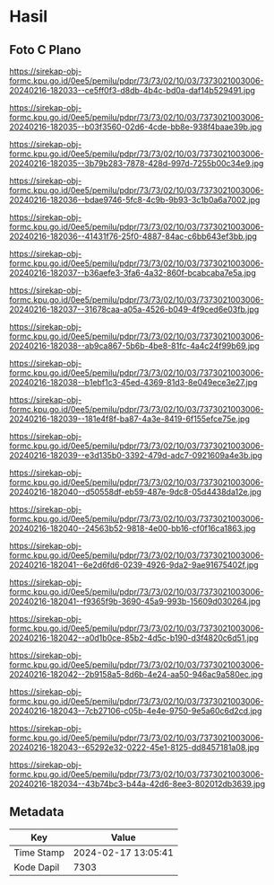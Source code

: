 # Hasil

## Foto C Plano

https://sirekap-obj-formc.kpu.go.id/0ee5/pemilu/pdpr/73/73/02/10/03/7373021003006-20240216-182033--ce5ff0f3-d8db-4b4c-bd0a-daf14b529491.jpg

https://sirekap-obj-formc.kpu.go.id/0ee5/pemilu/pdpr/73/73/02/10/03/7373021003006-20240216-182035--b03f3560-02d6-4cde-bb8e-938f4baae39b.jpg

https://sirekap-obj-formc.kpu.go.id/0ee5/pemilu/pdpr/73/73/02/10/03/7373021003006-20240216-182035--3b79b283-7878-428d-997d-7255b00c34e9.jpg

https://sirekap-obj-formc.kpu.go.id/0ee5/pemilu/pdpr/73/73/02/10/03/7373021003006-20240216-182036--bdae9746-5fc8-4c9b-9b93-3c1b0a6a7002.jpg

https://sirekap-obj-formc.kpu.go.id/0ee5/pemilu/pdpr/73/73/02/10/03/7373021003006-20240216-182036--41431f76-25f0-4887-84ac-c6bb643ef3bb.jpg

https://sirekap-obj-formc.kpu.go.id/0ee5/pemilu/pdpr/73/73/02/10/03/7373021003006-20240216-182037--b36aefe3-3fa6-4a32-860f-bcabcaba7e5a.jpg

https://sirekap-obj-formc.kpu.go.id/0ee5/pemilu/pdpr/73/73/02/10/03/7373021003006-20240216-182037--31678caa-a05a-4526-b049-4f9ced6e03fb.jpg

https://sirekap-obj-formc.kpu.go.id/0ee5/pemilu/pdpr/73/73/02/10/03/7373021003006-20240216-182038--ab9ca867-5b6b-4be8-81fc-4a4c24f99b69.jpg

https://sirekap-obj-formc.kpu.go.id/0ee5/pemilu/pdpr/73/73/02/10/03/7373021003006-20240216-182038--b1ebf1c3-45ed-4369-81d3-8e049ece3e27.jpg

https://sirekap-obj-formc.kpu.go.id/0ee5/pemilu/pdpr/73/73/02/10/03/7373021003006-20240216-182039--181e4f8f-ba87-4a3e-8419-6f155efce75e.jpg

https://sirekap-obj-formc.kpu.go.id/0ee5/pemilu/pdpr/73/73/02/10/03/7373021003006-20240216-182039--e3d135b0-3392-479d-adc7-0921609a4e3b.jpg

https://sirekap-obj-formc.kpu.go.id/0ee5/pemilu/pdpr/73/73/02/10/03/7373021003006-20240216-182040--d50558df-eb59-487e-9dc8-05d4438da12e.jpg

https://sirekap-obj-formc.kpu.go.id/0ee5/pemilu/pdpr/73/73/02/10/03/7373021003006-20240216-182040--24563b52-9818-4e00-bb16-cf0f16ca1863.jpg

https://sirekap-obj-formc.kpu.go.id/0ee5/pemilu/pdpr/73/73/02/10/03/7373021003006-20240216-182041--6e2d6fd6-0239-4926-9da2-9ae91675402f.jpg

https://sirekap-obj-formc.kpu.go.id/0ee5/pemilu/pdpr/73/73/02/10/03/7373021003006-20240216-182041--f9365f9b-3690-45a9-993b-15609d030264.jpg

https://sirekap-obj-formc.kpu.go.id/0ee5/pemilu/pdpr/73/73/02/10/03/7373021003006-20240216-182042--a0d1b0ce-85b2-4d5c-b190-d3f4820c6d51.jpg

https://sirekap-obj-formc.kpu.go.id/0ee5/pemilu/pdpr/73/73/02/10/03/7373021003006-20240216-182042--2b9158a5-8d6b-4e24-aa50-946ac9a580ec.jpg

https://sirekap-obj-formc.kpu.go.id/0ee5/pemilu/pdpr/73/73/02/10/03/7373021003006-20240216-182043--7cb27106-c05b-4e4e-9750-9e5a60c6d2cd.jpg

https://sirekap-obj-formc.kpu.go.id/0ee5/pemilu/pdpr/73/73/02/10/03/7373021003006-20240216-182043--65292e32-0222-45e1-8125-dd8457181a08.jpg

https://sirekap-obj-formc.kpu.go.id/0ee5/pemilu/pdpr/73/73/02/10/03/7373021003006-20240216-182034--43b74bc3-b44a-42d6-8ee3-802012db3639.jpg


## Metadata

| Key        | Value               |
| ---------- | ------------------- |
| Time Stamp | 2024-02-17 13:05:41 |
| Kode Dapil | 7303                |



